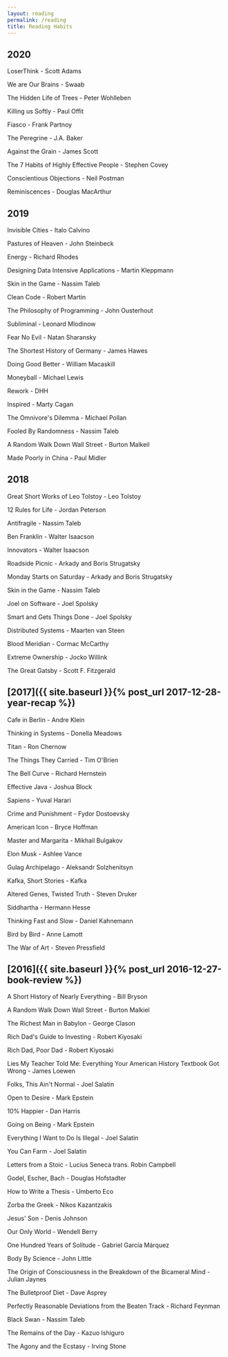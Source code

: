 ```yaml
---
layout: reading
permalink: /reading
title: Reading Habits
---
```


## 2020

LoserThink - Scott Adams

We are Our Brains - Swaab

The Hidden Life of Trees - Peter Wohlleben

Killing us Softly - Paul Offit

Fiasco - Frank Partnoy

The Peregrine - J.A. Baker

Against the Grain - James Scott

The 7 Habits of Highly Effective People - Stephen Covey

Conscientious Objections - Neil Postman

Reminiscences - Douglas MacArthur

## 2019

Invisible Cities - Italo Calvino

Pastures of Heaven - John Steinbeck

Energy - Richard Rhodes

Designing Data Intensive Applications - Martin Kleppmann

Skin in the Game - Nassim Taleb

Clean Code - Robert Martin

The Philosophy of Programming - John Ousterhout

Subliminal - Leonard Mlodinow

Fear No Evil - Natan Sharansky

The Shortest History of Germany - James Hawes

Doing Good Better - William Macaskill

Moneyball - Michael Lewis

Rework - DHH

Inspired - Marty Cagan

The Omnivore's Dilemma - Michael Pollan

Fooled By Randomness - Nassim Taleb

A Random Walk Down Wall Street - Burton Malkeil

Made Poorly in China - Paul Midler

## 2018

Great Short Works of Leo Tolstoy - Leo Tolstoy

12 Rules for Life - Jordan Peterson

Antifragile - Nassim Taleb

Ben Franklin - Walter Isaacson

Innovators - Walter Isaacson

Roadside Picnic - Arkady and Boris Strugatsky

Monday Starts on Saturday - Arkady and Boris Strugatsky

Skin in the Game - Nassim Taleb

Joel on Software - Joel Spolsky

Smart and Gets Things Done - Joel Spolsky

Distributed Systems - Maarten van Steen

Blood Meridian - Cormac McCarthy

Extreme Ownership - Jocko Willink

The Great Gatsby - Scott F. Fitzgerald



## [2017]({{ site.baseurl }}{% post_url 2017-12-28-year-recap %})

Cafe in Berlin - Andre Klein

Thinking in Systems - Donella Meadows

Titan - Ron Chernow

The Things They Carried - Tim O'Brien

The Bell Curve - Richard Hernstein

Effective Java - Joshua Block

Sapiens - Yuval Harari

Crime and Punishment - Fydor Dostoevsky

American Icon - Bryce Hoffman

Master and Margarita - Mikhail Bulgakov

Elon Musk - Ashlee Vance

Gulag Archipelago - Aleksandr Solzhenitsyn

Kafka, Short Stories - Kafka

Altered Genes, Twisted Truth - Steven Druker

Siddhartha - Hermann Hesse

Thinking Fast and Slow - Daniel Kahnemann

Bird by Bird - Anne Lamott

The War of Art - Steven Pressfield

## [2016]({{ site.baseurl }}{% post_url 2016-12-27-book-review %})

A Short History of Nearly Everything - Bill Bryson

A Random Walk Down Wall Street - Burton Malkiel

The Richest Man in Babylon - George Clason

Rich Dad's Guide to Investing - Robert Kiyosaki

Rich Dad, Poor Dad - Robert Kiyosaki

Lies My Teacher Told Me: Everything Your American History Textbook Got Wrong - James Loewen

Folks, This Ain't Normal - Joel Salatin

Open to Desire - Mark Epstein

10% Happier - Dan Harris

Going on Being - Mark Epstein

Everything I Want to Do Is Illegal - Joel Salatin

You Can Farm - Joel Salatin

Letters from a Stoic - Lucius Seneca trans. Robin Campbell

Godel, Escher, Bach - Douglas Hofstadter

How to Write a Thesis - Umberto Eco

Zorba the Greek - Nikos Kazantzakis

Jesus' Son - Denis Johnson

Our Only World - Wendell Berry

One Hundred Years of Solitude - Gabriel García Márquez

Body By Science - John Little

The Origin of Consciousness in the Breakdown of the Bicameral Mind - Julian Jaynes

The Bulletproof Diet - Dave Asprey

Perfectly Reasonable Deviations from the Beaten Track - Richard Feynman

Black Swan - Nassim Taleb  

The Remains of the Day - Kazuo Ishiguro

The Agony and the Ecstasy - Irving Stone
